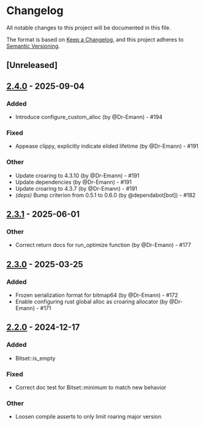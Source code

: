 # Changelog

All notable changes to this project will be documented in this file.

The format is based on [Keep a Changelog](https://keepachangelog.com/en/1.0.0/),
and this project adheres to [Semantic Versioning](https://semver.org/spec/v2.0.0.html).

## [Unreleased]

## [2.4.0](https://github.com/RoaringBitmap/croaring-rs/compare/croaring-v2.3.1...croaring-v2.4.0) - 2025-09-04

### Added
- Introduce configure_custom_alloc (by @Dr-Emann) - #194

### Fixed
- Appease clippy, explicitly indicate elided lifetime (by @Dr-Emann) - #191

### Other
- Update croaring to 4.3.10 (by @Dr-Emann) - #191
- Update dependencies (by @Dr-Emann) - #191
- Update croaring to 4.3.7 (by @Dr-Emann) - #191
- *(deps)* Bump criterion from 0.5.1 to 0.6.0 (by @dependabot[bot]) - #182

## [2.3.1](https://github.com/RoaringBitmap/croaring-rs/compare/v2.3.0...v2.3.1) - 2025-06-01

### Other
- Correct return docs for run_optimize function (by @Dr-Emann) - #177

## [2.3.0](https://github.com/RoaringBitmap/croaring-rs/compare/croaring-v2.2.0...croaring-v2.3.0) - 2025-03-25

### Added
- Frozen serialization format for bitmap64 (by @Dr-Emann) - #172
- Enable configuring rust global alloc as croaring allocator (by @Dr-Emann) - #171

## [2.2.0](https://github.com/RoaringBitmap/croaring-rs/compare/croaring-v2.1.1...croaring-v2.2.0) - 2024-12-17

### Added
- Bitset::is_empty

### Fixed
- Correct doc test for Bitset::minimum to match new behavior

### Other
- Loosen compile asserts to only limit roaring major version
